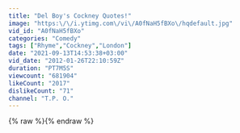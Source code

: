 ```yaml
---
title: "Del Boy's Cockney Quotes!"
image: "https:\/\/i.ytimg.com\/vi\/A0fNaH5fBXo\/hqdefault.jpg"
vid_id: "A0fNaH5fBXo"
categories: "Comedy"
tags: ["Rhyme","Cockney","London"]
date: "2021-09-13T14:53:38+03:00"
vid_date: "2012-01-26T22:10:59Z"
duration: "PT7M5S"
viewcount: "681904"
likeCount: "2017"
dislikeCount: "71"
channel: "T.P. O."
---
```

{% raw %}{% endraw %}

